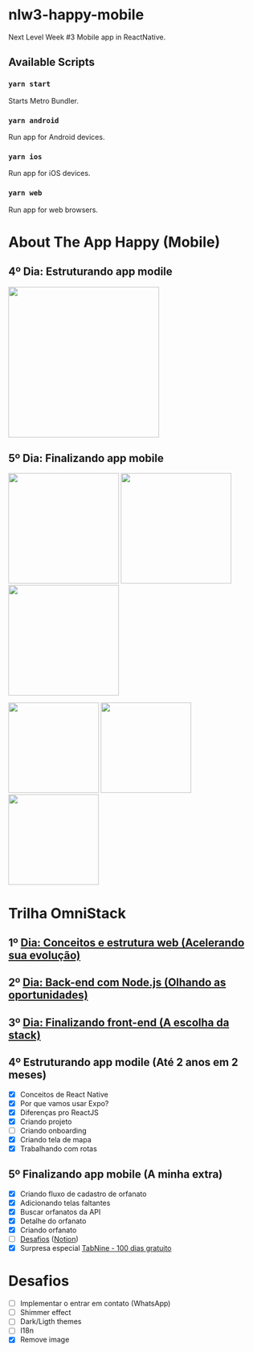 # nlw3-happy-mobile
Next Level Week #3 Mobile app in ReactNative.

## Available Scripts

### `yarn start`
Starts Metro Bundler.

### `yarn android`
Run app for Android devices.

### `yarn ios`
Run app for iOS devices.

### `yarn web`
Run app for web browsers.

# About The App Happy (Mobile)
## 4º Dia: Estruturando app modile
<img src="/src/images/screenshots/01 - OrphanagesMap.jpg" width="300">

## 5º Dia: Finalizando app mobile
<img src="/src/images/screenshots/02 - Map.jpg" width="220"> <img src="/src/images/screenshots/03 - Details.jpg" width="220"> <img src="/src/images/screenshots/04 - Details.jpg" width="220">

<img src="/src/images/screenshots/05 - Position.jpg" width="180"> <img src="/src/images/screenshots/06 - Register.jpg" width="180"> <img src="/src/images/screenshots/07 - Register.jpg" width="180">

# Trilha OmniStack
## 1º [Dia: Conceitos e estrutura web (Acelerando sua evolução)](https://github.com/FlavioMiyaji/nlw3-happy-web)
## 2º [Dia: Back-end com Node.js (Olhando as oportunidades)](https://github.com/FlavioMiyaji/nlw3-happy)
## 3º [Dia: Finalizando front-end (A escolha da stack)](https://github.com/FlavioMiyaji/nlw3-happy-web)
## 4º Estruturando app modile (Até 2 anos em 2 meses)
* [x] Conceitos de React Native
* [x] Por que vamos usar Expo?
* [x] Diferenças pro ReactJS
* [x] Criando projeto
* [ ] Criando onboarding
* [x] Criando tela de mapa
* [x] Trabalhando com rotas
## 5º Finalizando app mobile (A minha extra)
* [x] Criando fluxo de cadastro de orfanato
* [x] Adicionando telas faltantes
* [x] Buscar orfanatos da API
* [x] Detalhe do orfanato
* [x] Criando orfanato
* [ ] [Desafios](https://github.com/rocketseat-education/nlw-03-omnistack) ([Notion](https://www.notion.so/Vers-o-2-0-do-Happy-c754db7a4d41469e8c2d00fcf75392c4))
* [x] Surpresa especial [TabNine - 100 dias gratuito](https://www.tabnine.com/promotion/NextLevelWeek/)

# Desafios
* [ ] Implementar o entrar em contato (WhatsApp)
* [ ] Shimmer effect
* [ ] Dark/Ligth themes
* [ ] I18n
* [x] Remove image
